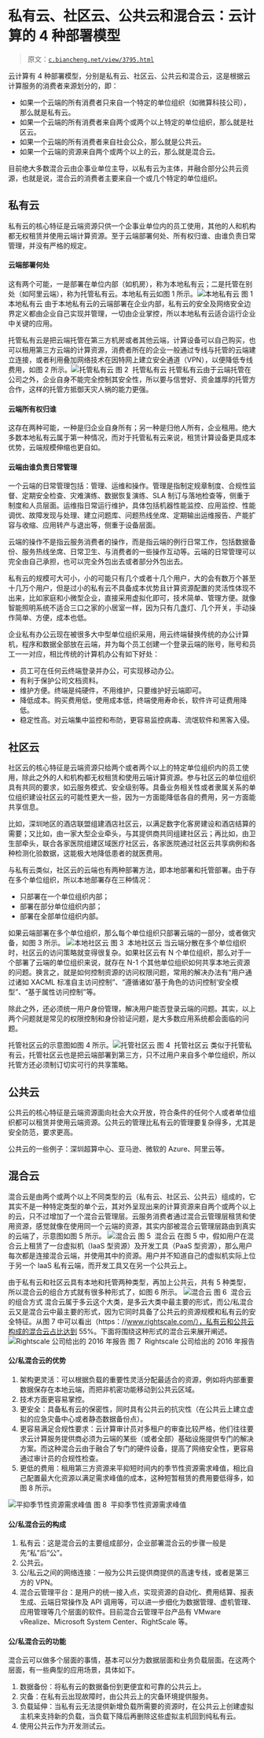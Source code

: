 # 私有云、社区云、公共云和混合云：云计算的 4 种部署模型

> 原文：[`c.biancheng.net/view/3795.html`](http://c.biancheng.net/view/3795.html)

云计算有 4 种部署模型，分别是私有云、社区云、公共云和混合云，这是根据云计算服务的消费者来源划分的，即：

*   如果一个云端的所有消费者只来自一个特定的单位组织（如微算科技公司），那么就是私有云。
*   如果一个云端的所有消费者来自两个或两个以上特定的单位组织，那么就是社区云。
*   如果一个云端的所有消费者来自社会公众，那么就是公共云。
*   如果一个云端的资源来自两个或两个以上的云，那么就是混合云。

目前绝大多数混合云由企事业单位主导，以私有云为主体，并融合部分公共云资源，也就是说，混合云的消费者主要来自一个或几个特定的单位组织。

## 私有云

私有云的核心特征是云端资源只供一个企事业单位内的员工使用，其他的人和机构都无权租赁并使用云端计算资源。至于云端部署何处、所有权归谁、由谁负责日常管理，并没有严格的规定。

#### 云端部署何处

这有两个可能，一是部署在单位内部（如机房），称为本地私有云；二是托管在别处（如阿里云端），称为托管私有云。本地私有云如图 1 所示。![本地私有云](img/a54399eee860547343cdca337bda23c3.png)
图 1  本地私有云
由于本地私有云的云端部署在企业内部，私有云的安全及网络安全边界定义都由企业自己实现并管理，一切由企业掌控，所以本地私有云适合运行企业中关键的应用。

托管私有云是把云端托管在第三方机房或者其他云端，计算设备可以自己购买，也可以租用第三方云端的计算资源，消费者所在的企业一般通过专线与托管的云端建立连接，或者利用叠加网络技术在因特网上建立安全通道（VPN），以便降低专线费用，如图 2 所示。![托管私有云](img/d2021227229ddbc705ab05e696f4c812.png)
图 2  托管私有云
托管私有云由于云端托管在公司之外，企业自身不能完全控制其安全性，所以要与信誉好、资金雄厚的托管方合作，这样的托管方抵御天灾人祸的能力更强。

#### 云端所有权归谁

这存在两种可能，一种是归企业自身所有；另一种是归他人所有，企业租用。绝大多数本地私有云属于第一种情况，而对于托管私有云来说，租赁计算设备更具成本优势，云端规模伸缩也更自如。

#### 云端由谁负责日常管理

一个云端的日常管理包括：管理、运维和操作。管理是指制定规章制度、合规性监督、定期安全检查、灾难演练、数据恢复演练、SLA 制订与落地检查等，侧重于制度和人员层面。运维指日常运行维护，具体包括机器性能监控、应用监控、性能调优、故障发现与处理、建立问题库、问题热线坐席、定期输出运维报告、产能扩容与收缩、应用转产与退出等，侧重于设备层面。

云端的操作不是指云服务消费者的操作，而是指云端的例行日常工作，包括数据备份、服务热线坐席、日常卫生、与消费者的一些操作互动等。云端的日常管理可以完全由自己承担，也可以完全外包出去或者部分外包出去。

私有云的规模可大可小，小的可能只有几个或者十几个用户，大的会有数万个甚至十几万个用户，但是过小的私有云不具备成本优势且计算资源配置的灵活性体现不出来，比如家庭和小微型企业，直接采用虚拟化即可，技术简单、管理方便。就像智能照明系统不适合三口之家的小居室一样，因为只有几盏灯、几个开关，手动操作简单、方便，成本也低。

企业私有办公云现在被很多大中型单位组织采用，用云终端替换传统的办公计算机，程序和数据全部放在云端，并为每个员工创建一个登录云端的账号，账号和员工一一对应，相比传统的计算机办公有如下好处：

*   员工可在任何云终端登录并办公，可实现移动办公。
*   有利于保护公司文档资料。
*   维护方便。终端是纯硬件，不用维护，只要维护好云端即可。
*   降低成本。购买费用低，使用成本低，终端使用寿命长，软件许可证费用降低。
*   稳定性高。对云端集中监控和布防，更容易监控病毒、流氓软件和黑客入侵。

## 社区云

社区云的核心特征是云端资源只给两个或者两个以上的特定单位组织内的员工使用，除此之外的人和机构都无权租赁和使用云端计算资源。参与社区云的单位组织具有共同的要求，如云服务模式、安全级别等。具备业务相关性或者隶属关系的单位组织建设社区云的可能性更大一些，因为一方面能降低各自的费用，另一方面能共享信息。

比如，深圳地区的酒店联盟组建酒店社区云，以满足数字化客房建设和酒店结算的需要；又比如，由一家大型企业牵头，与其提供商共同组建社区云；再比如，由卫生部牵头，联合各家医院组建区域医疗社区云，各家医院通过社区云共享病例和各种检测化验数据，这能极大地降低患者的就医费用。

与私有云类似，社区云的云端也有两种部署方法，即本地部署和托管部署。由于存在多个单位组织，所以本地部署存在三种情况：

*   只部署在一个单位组织内部；
*   部署在部分单位组织内部；
*   部署在全部单位组织内部。

如果云端部署在多个单位组织，那么每个单位组织只部署云端的一部分，或者做灾备，如图 3 所示。
![本地社区云](img/9d12208ed8122aaffa1cb5d68f04577e.png)
图 3  本地社区云
当云端分散在多个单位组织时，社区云的访问策略就变得很复杂。如果社区云有 N 个单位组织，那么对于一个部署了云端的单位组织来说，就存在 N-1 个其他单位组织如何共享本地云资源的问题。换言之，就是如何控制资源的访问权限问题，常用的解决办法有“用户通过诸如 XACML 标准自主访问控制”、“遵循诸如‘基于角色的访问控制’安全模型”、“基于属性访问控制”等。

除此之外，还必须统一用户身份管理，解决用户能否登录云端的问题。其实，以上两个问题就是常见的权限控制和身份验证问题，是大多数应用系统都会面临的问题。

托管社区云的示意图如图 4 所示。![托管社区云](img/0e02914eabe4e02744899c07ef8e5f2f.png)
图 4  托管社区云
类似于托管私有云，托管社区云也是把云端部署到第三方，只不过用户来自多个单位组织，所以托管方还必须制订切实可行的共享策略。

## 公共云

公共云的核心特征是云端资源面向社会大众开放，符合条件的任何个人或者单位组织都可以租赁并使用云端资源。公共云的管理比私有云的管理要复杂得多，尤其是安全防范，要求更高。

公共云的一些例子：深圳超算中心、亚马逊、微软的 Azure、阿里云等。

## 混合云

混合云是由两个或两个以上不同类型的云（私有云、社区云、公共云）组成的，它其实不是一种特定类型的单个云，其对外呈现出来的计算资源来自两个或两个以上的云，只不过增加了一个混合云管理层。云服务消费者通过混合云管理层租赁和使用资源，感觉就像在使用同一个云端的资源，其实内部被混合云管理层路由到真实的云端了，示意图如图 5 所示。
![混合云](img/501a065ce99d8b8709a10e8cd15de2d7.png)
图 5  混合云
在图 5 中，假如用户在混合云上租赁了一台虚拟机（IaaS 型资源）及开发工具（PaaS 型资源），那么用户每次都是连接混合云端，并使用其中的资源。用户并不知道自己的虚拟机实际上位于另一个 IaaS 私有云端，而开发工具又在另一个公共云上。

由于私有云和社区云具有本地和托管两种类型，再加上公共云，共有 5 种类型，所以混合云的组合方式就有很多种形式了，如图 6 所示。
![混合云](img/4aaf2f8ddea5a402c1add2490defc18b.png)
图 6  混合云的组合方式
混合云属于多云这个大类，是多云大类中最主要的形式，而公/私混合云又是混合云中最主要的形式，因为它同时具备了公共云的资源规模和私有云的安全特征。从图 7 中可以看出（https：//www.rightscale.com/），私有云和公共云构成的混合云占比达到 55%。下面将围绕这种形式的混合云来展开阐述。
![Rightscale 公司给出的 2016 年报告](img/93a9941ec143e35b9d0ad83bbdf5980a.png)
图 7  Rightscale 公司给出的 2016 年报告

#### 公/私混合云的优势

1.  架构更灵活：可以根据负载的重要性灵活分配最适合的资源，例如将内部重要数据保存在本地云端，而把非机密功能移动到公共云区域。
2.  技术方面更容易掌控。
3.  更安全：具备私有云的保密性，同时具有公共云的抗灾性（在公共云上建立虚拟的应急灾备中心或者静态数据备份点）。
4.  更容易满足合规性要求：云计算审计员对多租户的审查比较严格，他们往往要求云计算服务提供商必须为云端的某些（或者全部）基础设施提供专门的解决方案。而这种混合云由于融合了专门的硬件设备，提高了网络安全性，更容易通过审计员的合规性检查。
5.  更低的费用：租用第三方资源来平抑短时间内的季节性资源需求峰值，相比自己配置最大化资源以满足需求峰值的成本，这种短暂租赁的费用要低得多，如图 8 所示。

![平抑季节性资源需求峰值](img/5f4699c53e1545bf75724473f5650d39.png)
图 8  平抑季节性资源需求峰值

#### 公/私混合云的构成

1.  私有云：这是混合云的主要组成部分，企业部署混合云的步骤一般是先“私”后“公”。
2.  公共云。
3.  公/私云之间的网络连接：一般为公共云提供商提供的高速专线，或者是第三方的 VPN。
4.  混合云管理平台：是用户的统一接入点，实现资源的自动化、费用结算、报表生成、云端日常操作及 API 调用等，可以进一步细化为数据管理、虚机管理、应用管理等几个层面的软件。目前混合云管理平台产品有 VMware vRealize、Microsoft System Center、RightScale 等。

#### 公/私混合云的功能

混合云可以做多个层面的事情，基本可以分为数据层面和业务负载层面。在这两个层面，有一些典型的应用场景，具体如下。

1.  数据备份：将私有云的数据备份到更便宜和可靠的公共云上。
2.  灾备：在私有云出现故障时，由公共云上的灾备环境提供服务。
3.  负载延伸：当私有云无法提供新增负载所需要的资源时，在公共云上创建虚拟主机来支持新的负载，当负载下降后再删除这些虚拟主机回到纯私有云。
4.  使用公共云作为开发测试云。